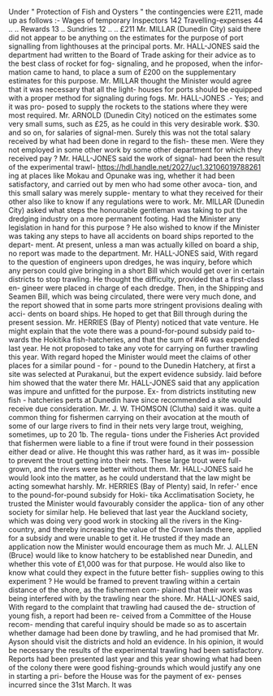 Under " Protection of Fish and Oysters " the contingencies were £211, made up as follows :- Wages of temporary Inspectors 142 Travelling-expenses 44 .. .. Rewards 13 .. Sundries 12 .. .. £211 Mr. MILLAR (Dunedin City) said there did not appear to be anything on the estimates for the purpose of port signalling from lighthouses at the principal ports. Mr. HALL-JONES said the department had written to the Board of Trade asking for their advice as to the best class of rocket for fog- signaling, and he proposed, when the infor- mation came to hand, to place a sum of £200 on the supplementary estimates for this purpose. Mr. MILLAR thought the Minister would agree that it was necessary that all the light- houses for ports should be equipped with a proper method for signaling during fogs. Mr. HALL-JONES .- Yes; and it was pro- posed to supply the rockets to the stations where they were most required. Mr. ARNOLD (Dunedin City) noticed on the estimates some very small sums, such as £25, as he could in this very desirable work. $30. and so on, for salaries of signal-men. Surely this was not the total salary received by what had been done in regard to the fish- these men. Were they not employed in some other work by some other department for which they received pay ? Mr. HALL-JONES said the work of signal- had been the result of the experimental trawl- https://hdl.handle.net/2027/uc1.32106019788261 ing at places like Mokau and Opunake was ing, whether it had been satisfactory, and carried out by men who had some other avoca- tion, and this small salary was merely supple- mentary to what they received for their other also like to know if any regulations were to work. Mr. MILLAR (Dunedin City) asked what steps the honourable gentleman was taking to put the dredging industry on a more permanent footing. Had the Minister any legislation in hand for this purpose ? He also wished to know if the Minister was taking any steps to have all accidents on board ships reported to the depart- ment. At present, unless a man was actually killed on board a ship, no report was made to the department. Mr. HALL-JONES said, With regard to the question of engineers upon dredges, he was inquiry, before which any person could give bringing in a short Bill which would get over in certain districts to stop trawling. He thought the difficulty, provided that a first-class en- gineer were placed in charge of each dredge. Then, in the Shipping and Seamen Bill, which was being circulated, there were very much done, and the report showed that in some parts more stringent provisions dealing with acci- dents on board ships. He hoped to get that Bill through during the present session. Mr. HERRIES (Bay of Plenty) noticed that vate venture. He might explain that the vote there was a pound-for-pound subsidy paid to- wards the Hokitika fish-hatcheries, and that the sum of #46 was expended last year. He not proposed to take any vote for carrying on further trawling this year. With regard hoped the Minister would meet the claims of other places for a similar pound - for - pound to the Dunedin Hatchery, at first a site was selected at Purakanui, but the expert evidence subsidy. laid before him showed that the water there Mr. HALL-JONES said that any application was impure and unfitted for the purpose. Ex- from districts instituting new fish - hatcheries perts at Dunedin have since recommended a site would receive due consideration. Mr. J. W. THOMSON (Clutha) said it was. quite a common thing for fishermen carrying on their avocation at the mouth of some of our large rivers to find in their nets very large trout, weighing, sometimes, up to 20 1b. The regula- tions under the Fisheries Act provided that fishermen were liable to a fine if trout were found in their possession either dead or alive. He thought this was rather hard, as it was im- possible to prevent the trout getting into their nets. These large trout were full-grown, and the rivers were better without them. Mr. HALL-JONES said he would look into the matter, as he could understand that the law might be acting somewhat harshly. Mr. HERRIES (Bay of Plenty) said, In refer-' ence to the pound-for-pound subsidy for Hoki- tika Acclimatisation Society, he trusted the Minister would favourably consider the applica- tion of any other society for similar help. He believed that last year the Auckland society, which was doing very good work in stocking all the rivers in the King-country, and thereby increasing the value of the Crown lands there, applied for a subsidy and were unable to get it. He trusted if they made an application now the Minister would encourage them as much Mr. J. ALLEN (Bruce) would like to know hatchery to be established near Dunedin, and whether this vote of £1,000 was for that purpose. He would also like to know what could they expect in the future better fish- supplies owing to this experiment ? He would be framed to prevent trawling within a certain distance of the shore, as the fishermen com- plained that their work was being interfered with by the trawling near the shore. Mr. HALL-JONES said, With regard to the complaint that trawling had caused the de- struction of young fish, a report had been re- ceived from a Committee of the House recom- mending that careful inquiry should be made so as to ascertain whether damage had been done by trawling, and he had promised that Mr. Ayson should visit the districts and hold an evidence. In his opinion, it would be necessary the results of the experimental trawling had been satisfactory. Reports had been presented last year and this year showing what had been of the colony there were good fishing-grounds which would justify any one in starting a pri- before the House was for the payment of ex- penses incurred since the 31st March. It was 
